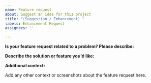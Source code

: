 ```yaml
---
name: Feature request
about: Suggest an idea for this project
title: "(Suggestion / Enhancement) "
labels: Enhancement Request
assignees: ''

---
```


**Is your feature request related to a problem? Please describe:**


**Describe the solution or feature you'd like:**


**Additional context:**

Add any other context or screenshots about the feature request here.
